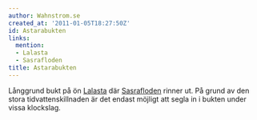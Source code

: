 ```yaml
---
author: Wahnstrom.se
created_at: '2011-01-05T18:27:50Z'
id: Astarabukten
links:
  mention:
  - Lalasta
  - Sasrafloden
title: Astarabukten
---
```


Långgrund bukt på ön [Lalasta] där [Sasrafloden] rinner ut. På grund av den stora
tidvattenskillnaden är det endast möjligt att segla in i bukten under vissa klockslag.

  [Lalasta]: Lalasta
  [Sasrafloden]: Sasrafloden